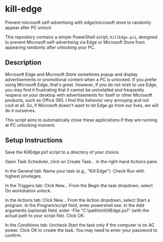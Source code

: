# kill-edge
Prevent microsoft self-advertising with edge/microsoft store to randomly appear after PC unlock

This repository contains a simple PowerShell script, `KillEdge.ps1`, designed to prevent Microsoft self-advertising via Edge or Microsoft Store from appearing randomly after unlocking your PC.

## Description

Microsoft Edge and Microsoft Store sometimes popup and display advertisements or promotional content when a PC is unlocked.
If you prefer using Microsoft Edge, that's great. However, if you do not wish to use Edge, you may find it frustrating that it cannot be uninstalled and frequently reopens on your desktop with advertisements for itself or other Microsoft products, such as Office 365. I find this behavior very annoying and not cool at all. So, if Microsoft doesn't want to let Edge go from our lives, we will do it ourselves.

This script aims to automatically close these applications if they are running at PC unlocking moment.

## Setup Instructions
Save the KillEdge.ps1 script to a directory of your choice.

Open Task Scheduler, click on Create Task... in the right-hand Actions pane.

In the General tab:
Name your task (e.g., "Kill Edge").
Check Run with highest privileges.

In the Triggers tab:
Click New...
From the Begin the task dropdown, select On workstation unlock.

In the Actions tab:
Click New...
From the Action dropdown, select Start a program.
In the Program/script field, enter powershell.exe.
In the Add arguments (optional) field, enter -File "C:\path\to\KillEdge.ps1" (with the actual path to your script file).
Click OK.

In the Conditions tab:
Uncheck Start the task only if the computer is on AC power.
Click OK to create the task. You may need to enter your password to confirm.
